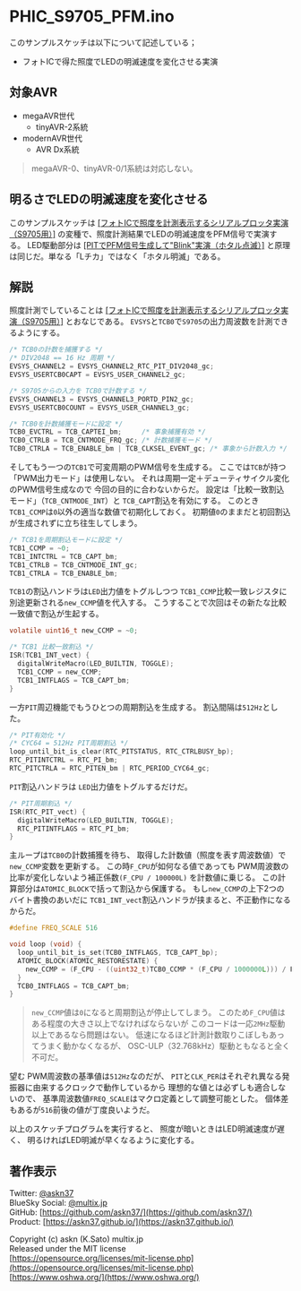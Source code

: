 # PHIC_S9705_PFM.ino

このサンプルスケッチは以下について記述している；

- フォトICで得た照度でLEDの明滅速度を変化させる実演

## 対象AVR

- megaAVR世代
  - tinyAVR-2系統
- modernAVR世代
  - AVR Dx系統

> megaAVR-0、tinyAVR-0/1系統は対応しない。

## 明るさでLEDの明滅速度を変化させる

このサンプルスケッチは
[[フォトICで照度を計測表示するシリアルプロッタ実演（S9705用）]](https://github.com/askn37/MacroMicroAPI_lib/tree/main/examples/Timer%20applications/PHIC_S9705)
の変種で、照度計測結果でLEDの明滅速度をPFM信号で実演する。
LED駆動部分は
[[PITでPFM信号生成して"Blink"実演（ホタル点滅）]](https://github.com/askn37/MacroMicroAPI_lib/tree/main/examples/Blink%20variations/Blink_07_PIT_PFM)
と原理は同じだ。単なる「Lチカ」ではなく「ホタル明滅」である。

## 解説

照度計測でしていることは
[[フォトICで照度を計測表示するシリアルプロッタ実演（S9705用）]](https://github.com/askn37/MacroMicroAPI_lib/tree/main/examples/Timer%20applications/PHIC_S9705)
とおなじである。
`EVSYS`と`TCB0`で`S9705`の出力周波数を計測できるようにする。

```c
/* TCB0の計数を捕獲する */
/* DIV2048 == 16 Hz 周期 */
EVSYS_CHANNEL2 = EVSYS_CHANNEL2_RTC_PIT_DIV2048_gc;
EVSYS_USERTCB0CAPT = EVSYS_USER_CHANNEL2_gc;

/* S9705からの入力を TCB0で計数する */
EVSYS_CHANNEL3 = EVSYS_CHANNEL3_PORTD_PIN2_gc;
EVSYS_USERTCB0COUNT = EVSYS_USER_CHANNEL3_gc;

/* TCB0を計数捕獲モードに設定 */
TCB0_EVCTRL = TCB_CAPTEI_bm;     /* 事象捕獲有効 */
TCB0_CTRLB = TCB_CNTMODE_FRQ_gc; /* 計数捕獲モード */
TCB0_CTRLA = TCB_ENABLE_bm | TCB_CLKSEL_EVENT_gc; /* 事象から計数入力 */
```

そしてもう一つの`TCB1`で可変周期のPWM信号を生成する。
ここでは`TCB`が持つ「PWM出力モード」は使用しない。
それは周期一定＋デューティサイクル変化のPWM信号生成なので
今回の目的に合わないからだ。
設定は「比較一致割込モード」（`TCB_CNTMODE_INT`）と
`TCB_CAPT`割込を有効にする。
このとき`TCB1_CCMP`は`0`以外の適当な数値で初期化しておく。
初期値`0`のままだと初回割込が生成されずに立ち往生してしまう。

```c
/* TCB1を周期割込モードに設定 */
TCB1_CCMP = ~0;
TCB1_INTCTRL = TCB_CAPT_bm;
TCB1_CTRLB = TCB_CNTMODE_INT_gc;
TCB1_CTRLA = TCB_ENABLE_bm;
```

`TCB1`の割込ハンドラは`LED`出力値をトグルしつつ
`TCB1_CCMP`比較一致レジスタに別途更新される`new_CCMP`値を代入する。
こうすることで次回はその新たな比較一致値で割込が生起する。

```c
volatile uint16_t new_CCMP = ~0;

/* TCB1 比較一致割込 */
ISR(TCB1_INT_vect) {
  digitalWriteMacro(LED_BUILTIN, TOGGLE);
  TCB1_CCMP = new_CCMP;
  TCB1_INTFLAGS = TCB_CAPT_bm;
}
```

一方`PIT`周辺機能でもうひとつの周期割込を生成する。
割込間隔は`512Hz`とした。

```c
/* PIT有効化 */
/* CYC64 = 512Hz PIT周期割込 */
loop_until_bit_is_clear(RTC_PITSTATUS, RTC_CTRLBUSY_bp);
RTC_PITINTCTRL = RTC_PI_bm;
RTC_PITCTRLA = RTC_PITEN_bm | RTC_PERIOD_CYC64_gc;
```

`PIT`割込ハンドラは
`LED`出力値をトグルするだけだ。

```c
/* PIT周期割込 */
ISR(RTC_PIT_vect) {
  digitalWriteMacro(LED_BUILTIN, TOGGLE);
  RTC_PITINTFLAGS = RTC_PI_bm;
}
```

主ループは`TCB0`の計数捕獲を待ち、
取得した計数値（照度を表す周波数値）で
`new_CCMP`変数を更新する。
この時`F_CPU`が如何なる値であっても
PWM周波数の比率が変化しないよう補正係数`(F_CPU / 100000L)`
を計数値に乗じる。
この計算部分は`ATOMIC_BLOCK`で括って割込から保護する。
もし`new_CCMP`の上下2つのバイト書換のあいだに
`TCB1_INT_vect`割込ハンドラが挟まると、不正動作になるからだ。

```c
#define FREQ_SCALE 516

void loop (void) {
  loop_until_bit_is_set(TCB0_INTFLAGS, TCB_CAPT_bp);
  ATOMIC_BLOCK(ATOMIC_RESTORESTATE) {
    new_CCMP = (F_CPU - ((uint32_t)TCB0_CCMP * (F_CPU / 1000000L))) / FREQ_SCALE;
  }
  TCB0_INTFLAGS = TCB_CAPT_bm;
}
```

> `new_CCMP`値は`0`になると周期割込が停止してしまう。
このため`F_CPU`値はある程度の大きさ以上でなければならないが
このコードは一応`2MHz`駆動以上であるなら問題はない。
低速になるほど計測計数取りこぼしもあってうまく動かなくなるが、
OSC-ULP（32.768kHz）駆動ともなると全く不可だ。

望む PWM周波数の基準値は`512Hz`なのだが、
`PIT`と`CLK_PER`はそれぞれ異なる発振器に由来するクロックで動作しているから
理想的な値とは必ずしも適合しないので、
基準周波数値`FREQ_SCALE`はマクロ定義として調整可能とした。
個体差もあるが`516`前後の値が丁度良いようだ。

以上のスケッチプログラムを実行すると、
照度が暗いときはLED明滅速度が遅く、
明るければLED明滅が早くなるように変化する。

## 著作表示

Twitter: [@askn37](https://twitter.com/askn37) \
BlueSky Social: [@multix.jp](https://bsky.app/profile/multix.jp) \
GitHub: [https://github.com/askn37/](https://github.com/askn37/) \
Product: [https://askn37.github.io/](https://askn37.github.io/)

Copyright (c) askn (K.Sato) multix.jp \
Released under the MIT license \
[https://opensource.org/licenses/mit-license.php](https://opensource.org/licenses/mit-license.php) \
[https://www.oshwa.org/](https://www.oshwa.org/)
